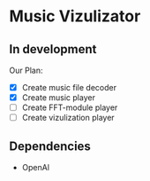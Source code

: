 # Music Vizulizator
## In development
Our Plan:
- [x] Create music file decoder
- [x] Create music player
- [ ] Create FFT-module player
- [ ] Create vizulization player

## Dependencies
 - OpenAl
